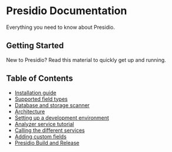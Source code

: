 # Presidio Documentation

Everything you need to know about Presidio.  

## Getting Started

New to Presidio? Read this material to quickly get up and running.

## Table of Contents

- [Installation guide](install.md)
- [Supported field types](field_types.md)
- [Database and storage scanner](tutorial_scheduler.md)
- [Architecture](design.md)
- [Setting up a development environment](development.md)
- [Analyzer service tutorial](tutorial_analyzer.md)
- [Calling the different services](tutorial_service.md)
- [Adding custom fields](custom_fields.md)
- [Presidio Build and Release](build_release.md)